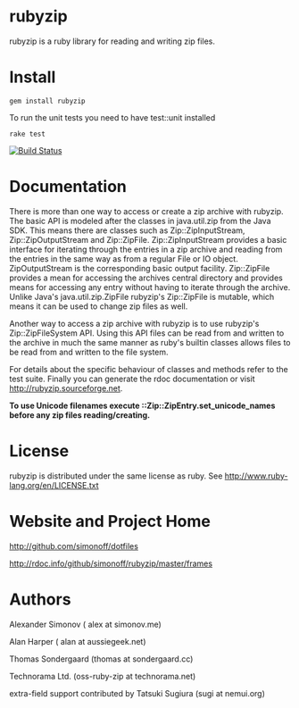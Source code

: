 # rubyzip

rubyzip is a ruby library for reading and writing zip files.

# Install

  `gem install rubyzip`


To run the unit tests you need to have test::unit installed

  `rake test`

[![Build Status](https://secure.travis-ci.org/simonoff/rubyzip.png)](http://travis-ci.org/simonoff/rubyzip)

# Documentation

There is more than one way to access or create a zip archive with
rubyzip. The basic API is modeled after the classes in
java.util.zip from the Java SDK. This means there are classes such
as Zip::ZipInputStream, Zip::ZipOutputStream and
Zip::ZipFile. Zip::ZipInputStream provides a basic interface for
iterating through the entries in a zip archive and reading from the
entries in the same way as from a regular File or IO
object. ZipOutputStream is the corresponding basic output
facility. Zip::ZipFile provides a mean for accessing the archives
central directory and provides means for accessing any entry without
having to iterate through the archive. Unlike Java's
java.util.zip.ZipFile rubyzip's Zip::ZipFile is mutable, which means
it can be used to change zip files as well.

Another way to access a zip archive with rubyzip is to use rubyzip's
Zip::ZipFileSystem API. Using this API files can be read from and
written to the archive in much the same manner as ruby's builtin
classes allows files to be read from and written to the file system.


For details about the specific behaviour of classes and methods refer
to the test suite. Finally you can generate the rdoc documentation or
visit http://rubyzip.sourceforge.net.

**To use Unicode filenames execute ::Zip::ZipEntry.set_unicode_names before any zip files reading/creating.**

# License

rubyzip is distributed under the same license as ruby. See
http://www.ruby-lang.org/en/LICENSE.txt


# Website and Project Home

http://github.com/simonoff/dotfiles

http://rdoc.info/github/simonoff/rubyzip/master/frames


# Authors

Alexander Simonov ( alex at simonov.me)

Alan Harper ( alan at aussiegeek.net)

Thomas Sondergaard (thomas at sondergaard.cc)

Technorama Ltd. (oss-ruby-zip at technorama.net)

extra-field support contributed by Tatsuki Sugiura (sugi at nemui.org)
